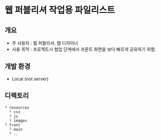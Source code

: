 # 웹 퍼블리셔 작업용 파일리스트  

## 개요  
- 주 사용자 : 웹 퍼블리셔, 웹 디자이너
- 사용 목적 : 프로젝트시 협업 단계에서 프론트 화면을 보다 빠르게 공유하기 위함.  

## 개발 환경
- Local (not server)

## 디렉토리  
```
└ resources 
  └ css
  └ js
  └ images
└ front
  └ main
  └ ..
```